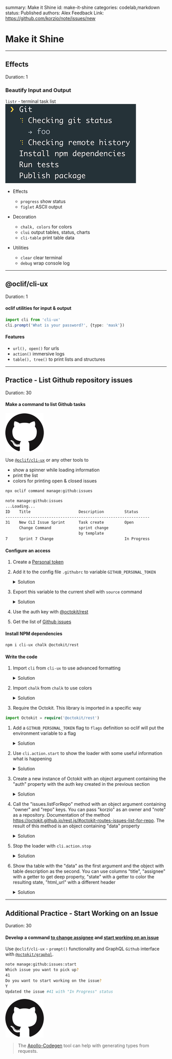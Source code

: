 summary: Make it Shine
id: make-it-shine
categories: codelab,markdown
status: Published 
authors: Alex
Feedback Link: https://github.com/korzio/note/issues/new

# Make it Shine

---

## Effects
Duration: 1

### Beautify Input and Output

`listr` - terminal task list
![listr](assets/listr.gif)

- Effects
  - `progress` show status
  - `figlet` ASCII output

- Decoration
  - `chalk, colors` for colors
  - `clui` output tables, status, charts
  - `cli-table` print table data

- Utilities
  - `clear` clear terminal
  - `debug` wrap console log

---

## @oclif/cli-ux
Duration: 1

#### oclif utilities for input & output

```ts
import cli from 'cli-ux'
cli.prompt('What is your password?', {type: 'mask'})
```

#### Features

- `url(), open()` for urls
- `action()` immersive logs
- `table(), tree()` to print lists and structures

---

## Practice - List Github repository issues
Duration: 30

#### Make a command to list Github tasks 

![github](assets/github.png)

Use [`@oclif/cli-ux`](https://www.npmjs.com/package/cli-ux) or any other tools to

- show a spinner while loading information
- print the list
- colors for printing open & closed issues

```bash
npx oclif command manage:github:issues
```

```bash
note manage:github:issues
...Loading...
ID    Title                     Description         Status
---------------------------------------------------------------
31    New CLI Issue Sprint      Task create         Open
      Change Command            sprint change 
                                by template        
7     Sprint 7 Change                               In Progress
```

#### Configure an access

1. Create a [Personal token](https://github.com/settings/tokens)
1. Add it to the config file `.githubrc` to variable `GITHUB_PERSONAL_TOKEN`
    <details>
      <summary>Solution</summary>
    
      ```bash
      export GITHUB_PERSONAL_TOKEN=___TOKEN_GOES_HERE___
      ```
    </details>
    
1. Export this variable to the current shell with `source` command
    <details>
      <summary>Solution</summary>
    
      ```bash
      source config/.githubrc
      ```
    </details>
    
1. Use the auth key with [@octokit/rest](https://octokit.github.io/rest.js/)
1. Get the list of [Github issues](https://octokit.github.io/rest.js/#octokit-routes-issues-list-for-repo)


#### Install NPM dependencies
```bash
npm i cli-ux chalk @octokit/rest

```


#### Write the code
1. Import `cli` from `cli-ux` to use advanced formatting
    <details>
      <summary>Solution</summary>
    
      ```ts
      import cli from 'cli-ux'
      ```
    </details>
    
1. Import `chalk` from `chalk` to use colors
    <details>
      <summary>Solution</summary>
    
      ```ts
      import chalk from 'chalk'
      ```
    </details>
    
1. Require the Octokit. This library is imported in a specific way
```ts
import Octokit = require('@octokit/rest')
```
    
1. Add a `GITHUB_PERSONAL_TOKEN` flag to `flags` definition so oclif will put the environment variable to a flag
    <details>
      <summary>Solution</summary>
    
      ```ts
      githubPersonalToken: flags.string({
        description: `Environment variable GITHUB_PERSONAL_TOKEN`,
        env: 'GITHUB_PERSONAL_TOKEN',
        required: true
      })
      ```
    </details>
  
1. Use `cli.action.start` to show the loader with some useful information what is happening
    <details>
      <summary>Solution</summary>
    
      ```ts
      cli.action.start('Getting the list of the issues')
      ```
    </details>  
    
1. Create a new instance of Octokit with an object argument containing the "auth" property with the auth key created in the previous section
    <details>
      <summary>Solution</summary>
    
      ```ts
      const octokit = new Octokit({
        auth: flags.githubPersonalToken
      })
      ```
    </details>
   
1. Call the "issues.listForRepo" method with an object argument containing "owner" and "repo" keys. You can pass "korzio" as an owner and "note" as a repository. Documentation of the method https://octokit.github.io/rest.js/#octokit-routes-issues-list-for-repo.
The result of this method is an object containing "data" property
    <details>
      <summary>Solution</summary>
    
      ```ts
      const { data: issues } = await octokit.issues.listForRepo({
        owner: 'korzio',
        repo: 'note',
      })
      ```
    </details>
    
1. Stop the loader with `cli.action.stop`
    <details>
      <summary>Solution</summary>
    
      ```ts
      cli.action.stop()
      ```
    </details>
    
1. Show tha table with the "data" as the first argument and the object with table description as the second. You can use columns "title", "assignee" with a getter to get deep property, "state" with a getter to color the resulting state, "html_url" with a different header
    <details>
      <summary>Solution</summary>
    
      ```ts
      cli.table(issues, {
        title: {
  
        },
        assignee: {
          get: row => row.assignee ? row.assignee.login : null,
        },
        state: {
          get: row => row.state === 'open' ? chalk.green('open') : chalk.red('closed'),
        },
        html_url: {
          header: 'Link'
        },
      })
      ```
    </details>
    
---

## Additional Practice - Start Working on an Issue
Duration: 30

#### Develop a command [to change assignee](https://octokit.github.io/rest.js/#octokit-routes-issues-add-assigneesf) and [start working on an issue](https://octokit.github.io/rest.js/#octokit-routes-issues-update)

Use `@oclif/cli-ux` - `prompt()` functionality and GraphQL `Github` interface with [`@octokit/graphql`](https://www.npmjs.com/package/@octokit/graphql).

```bash
note manage:github:issues:start
Which issue you want to pick up?
41
Do you want to start working on the issue?
Y
Updated the issue #41 with "In Progress" status
```

![github](assets/github.png)

> The [Apollo-Codegen](https://github.com/apollographql/apollo-codegen) tool can help with generating types from requests.
